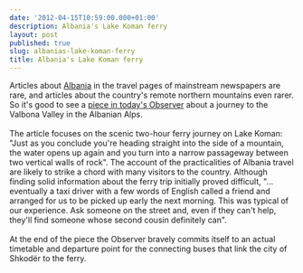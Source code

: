```yaml
---
date: '2012-04-15T10:59:00.000+01:00'
description: Albania's Lake Koman ferry
layout: post
published: true
slug: albanias-lake-koman-ferry
title: Albania's Lake Koman ferry
---
```


Articles about <a href="https://balkanology.com/albania/">Albania</a> in the travel pages of mainstream newspapers are rare, and articles about the country's remote northern mountains even rarer. So it's good to see a <a href="http://www.guardian.co.uk/travel/2012/apr/15/albania-lake-koman-killian-fox">piece in today's Observer</a> about a journey to the Valbona Valley in the Albanian Alps.<br />
<br />
The article focuses on the scenic two-hour ferry journey on Lake Koman: "Just as you conclude you're heading straight into the side of a mountain, the water opens up again and you turn into a narrow passageway between two vertical walls of rock". The account of the practicalities of Albania travel are likely to strike a chord with many visitors to the country. Although finding solid information about the ferry trip initially proved difficult, "... eventually a taxi driver with a few words of English called a friend and arranged for us to be picked up early the next morning. This was typical of our experience. Ask someone on the street and, even if they can't help, they'll find someone whose second cousin definitely can".<br />
<br />
At the end of the piece the Observer bravely commits itself to an actual timetable and departure point for the connecting buses that link the city of Shkodër to the ferry.<br />
<br />
<br />